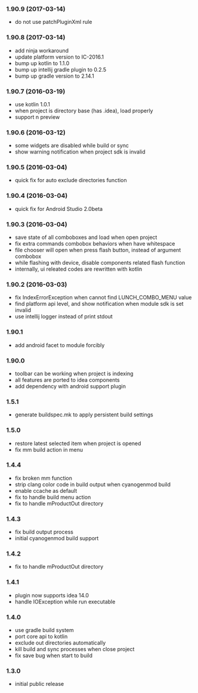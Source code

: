### 1.90.9 (2017-03-14) ###
 * do not use patchPluginXml rule

### 1.90.8 (2017-03-14) ###
 * add ninja workaround
 * update platform version to IC-2016.1
 * bump up kotlin to 1.1.0
 * bump up intellij gradle plugin to 0.2.5
 * bump up gradle version to 2.14.1

### 1.90.7 (2016-03-19) ###
 * use kotlin 1.0.1
 * when project is directory base (has .idea), load properly
 * support n preview

### 1.90.6 (2016-03-12) ###
 * some widgets are disabled while build or sync
 * show warning notification when project sdk is invalid

### 1.90.5 (2016-03-04) ###
 * quick fix for auto exclude directories function

### 1.90.4 (2016-03-04) ###
 * quick fix for Android Studio 2.0beta

### 1.90.3 (2016-03-04) ###
 * save state of all comboboxes and load when open project
 * fix extra commands combobox behaviors when have whitespace
 * file chooser will open when press flash button, instead of argument combobox
 * while flashing with device, disable components related flash function
 * internally, ui releated codes are rewritten with kotlin

### 1.90.2 (2016-03-03) ###
 * fix IndexErrorException when cannot find LUNCH_COMBO_MENU value
 * find platform api level, and show notification when module sdk is set invalid
 * use intellij logger instead of print stdout

### 1.90.1 ###
 * add android facet to module forcibly

### 1.90.0 ###
 * toolbar can be working when project is indexing
 * all features are ported to idea components
 * add dependency with android support plugin

### 1.5.1 ###
 * generate buildspec.mk to apply persistent build settings

### 1.5.0 ###
 * restore latest selected item when project is opened
 * fix mm build action in menu

### 1.4.4 ###
 * fix broken mm function
 * strip clang color code in build output when cyanogenmod build
 * enable ccache as default
 * fix to handle build menu action
 * fix to handle mProductOut directory

### 1.4.3 ###
 * fix build output process
 * initial cyanogenmod build support

### 1.4.2 ###
 * fix to handle mProductOut directory

### 1.4.1 ###
 * plugin now supports idea 14.0
 * handle IOException while run executable

### 1.4.0 ###
 * use gradle build system
 * port core api to kotlin
 * exclude out directories automatically
 * kill build and sync processes when close project
 * fix save bug when start to build

### 1.3.0 ###
 * initial public release
